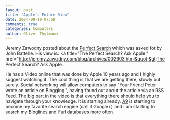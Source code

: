 ```yaml
---
layout: post
title: "Apple's Future View"
date: 2004-09-19 07:58
comments: true
categories: Computers
author: Oliver Thylmann
---
```



Jeremy Zawodny posted about the [Perfect Search](http://battellemedia.com/archives/000878.php) which was asked for by John Battelle. His view is: &lt;a title=&quot;The Perfect Search?  Ask Apple.&quot; href=&quot;http://jeremy.zawodny.com/blog/archives/002603.html&quot;&gt;The Perfect Search?  Ask Apple.

He has a Video online that was done by Apple 10 years ago and I highly suggest watching it. The cool thing is that we are getting there, slowly but surely. Social networking will allow computers to say &quot;Your Friend Peter wrote an article on Blogging.&quot;, having found out about the article via an RSS Feed. The big part in the video is that everything there should help you to navigate through your knowledge. It is starting already. [A9](http://a9.com/) is starting to become my favorite search engine (call it Google+) and I am starting to search my [Bloglines](http://bloglines.com/) and [Furl](http://www.furl.net/) databases more often.


